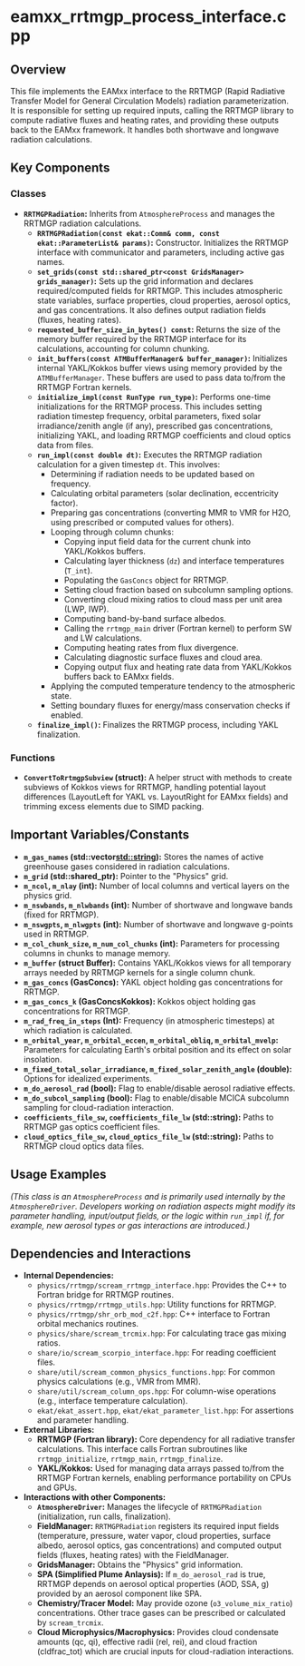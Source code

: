 # eamxx_rrtmgp_process_interface.cpp

## Overview

This file implements the EAMxx interface to the RRTMGP (Rapid Radiative Transfer Model for General Circulation Models) radiation parameterization. It is responsible for setting up required inputs, calling the RRTMGP library to compute radiative fluxes and heating rates, and providing these outputs back to the EAMxx framework. It handles both shortwave and longwave radiation calculations.

## Key Components

### Classes

*   **`RRTMGPRadiation`:** Inherits from `AtmosphereProcess` and manages the RRTMGP radiation calculations.
    *   **`RRTMGPRadiation(const ekat::Comm& comm, const ekat::ParameterList& params)`:** Constructor. Initializes the RRTMGP interface with communicator and parameters, including active gas names.
    *   **`set_grids(const std::shared_ptr<const GridsManager> grids_manager)`:** Sets up the grid information and declares required/computed fields for RRTMGP. This includes atmospheric state variables, surface properties, cloud properties, aerosol optics, and gas concentrations. It also defines output radiation fields (fluxes, heating rates).
    *   **`requested_buffer_size_in_bytes() const`:** Returns the size of the memory buffer required by the RRTMGP interface for its calculations, accounting for column chunking.
    *   **`init_buffers(const ATMBufferManager& buffer_manager)`:** Initializes internal YAKL/Kokkos buffer views using memory provided by the `ATMBufferManager`. These buffers are used to pass data to/from the RRTMGP Fortran kernels.
    *   **`initialize_impl(const RunType run_type)`:** Performs one-time initializations for the RRTMGP process. This includes setting radiation timestep frequency, orbital parameters, fixed solar irradiance/zenith angle (if any), prescribed gas concentrations, initializing YAKL, and loading RRTMGP coefficients and cloud optics data from files.
    *   **`run_impl(const double dt)`:** Executes the RRTMGP radiation calculation for a given timestep `dt`. This involves:
        *   Determining if radiation needs to be updated based on frequency.
        *   Calculating orbital parameters (solar declination, eccentricity factor).
        *   Preparing gas concentrations (converting MMR to VMR for H2O, using prescribed or computed values for others).
        *   Looping through column chunks:
            *   Copying input field data for the current chunk into YAKL/Kokkos buffers.
            *   Calculating layer thickness (`dz`) and interface temperatures (`T_int`).
            *   Populating the `GasConcs` object for RRTMGP.
            *   Setting cloud fraction based on subcolumn sampling options.
            *   Converting cloud mixing ratios to cloud mass per unit area (LWP, IWP).
            *   Computing band-by-band surface albedos.
            *   Calling the `rrtmgp_main` driver (Fortran kernel) to perform SW and LW calculations.
            *   Computing heating rates from flux divergence.
            *   Calculating diagnostic surface fluxes and cloud area.
            *   Copying output flux and heating rate data from YAKL/Kokkos buffers back to EAMxx fields.
        *   Applying the computed temperature tendency to the atmospheric state.
        *   Setting boundary fluxes for energy/mass conservation checks if enabled.
    *   **`finalize_impl()`:** Finalizes the RRTMGP process, including YAKL finalization.

### Functions

*   **`ConvertToRrtmgpSubview` (struct):** A helper struct with methods to create subviews of Kokkos views for RRTMGP, handling potential layout differences (LayoutLeft for YAKL vs. LayoutRight for EAMxx fields) and trimming excess elements due to SIMD packing.

## Important Variables/Constants

*   **`m_gas_names` (std::vector<std::string>):** Stores the names of active greenhouse gases considered in radiation calculations.
*   **`m_grid` (std::shared_ptr<const AbstractGrid>):** Pointer to the "Physics" grid.
*   **`m_ncol`, `m_nlay` (int):** Number of local columns and vertical layers on the physics grid.
*   **`m_nswbands`, `m_nlwbands` (int):** Number of shortwave and longwave bands (fixed for RRTMGP).
*   **`m_nswgpts`, `m_nlwgpts` (int):** Number of shortwave and longwave g-points used in RRTMGP.
*   **`m_col_chunk_size`, `m_num_col_chunks` (int):** Parameters for processing columns in chunks to manage memory.
*   **`m_buffer` (struct Buffer):** Contains YAKL/Kokkos views for all temporary arrays needed by RRTMGP kernels for a single column chunk.
*   **`m_gas_concs` (GasConcs):** YAKL object holding gas concentrations for RRTMGP.
*   **`m_gas_concs_k` (GasConcsKokkos):** Kokkos object holding gas concentrations for RRTMGP.
*   **`m_rad_freq_in_steps` (Int):** Frequency (in atmospheric timesteps) at which radiation is calculated.
*   **`m_orbital_year`, `m_orbital_eccen`, `m_orbital_obliq`, `m_orbital_mvelp`:** Parameters for calculating Earth's orbital position and its effect on solar insolation.
*   **`m_fixed_total_solar_irradiance`, `m_fixed_solar_zenith_angle` (double):** Options for idealized experiments.
*   **`m_do_aerosol_rad` (bool):** Flag to enable/disable aerosol radiative effects.
*   **`m_do_subcol_sampling` (bool):** Flag to enable/disable MCICA subcolumn sampling for cloud-radiation interaction.
*   **`coefficients_file_sw`, `coefficients_file_lw` (std::string):** Paths to RRTMGP gas optics coefficient files.
*   **`cloud_optics_file_sw`, `cloud_optics_file_lw` (std::string):** Paths to RRTMGP cloud optics data files.

## Usage Examples

*(This class is an `AtmosphereProcess` and is primarily used internally by the `AtmosphereDriver`. Developers working on radiation aspects might modify its parameter handling, input/output fields, or the logic within `run_impl` if, for example, new aerosol types or gas interactions are introduced.)*

## Dependencies and Interactions

*   **Internal Dependencies:**
    *   `physics/rrtmgp/scream_rrtmgp_interface.hpp`: Provides the C++ to Fortran bridge for RRTMGP routines.
    *   `physics/rrtmgp/rrtmgp_utils.hpp`: Utility functions for RRTMGP.
    *   `physics/rrtmgp/shr_orb_mod_c2f.hpp`: C++ interface to Fortran orbital mechanics routines.
    *   `physics/share/scream_trcmix.hpp`: For calculating trace gas mixing ratios.
    *   `share/io/scream_scorpio_interface.hpp`: For reading coefficient files.
    *   `share/util/scream_common_physics_functions.hpp`: For common physics calculations (e.g., VMR from MMR).
    *   `share/util/scream_column_ops.hpp`: For column-wise operations (e.g., interface temperature calculation).
    *   `ekat/ekat_assert.hpp`, `ekat/ekat_parameter_list.hpp`: For assertions and parameter handling.
*   **External Libraries:**
    *   **RRTMGP (Fortran library):** Core dependency for all radiative transfer calculations. This interface calls Fortran subroutines like `rrtmgp_initialize`, `rrtmgp_main`, `rrtmgp_finalize`.
    *   **YAKL/Kokkos:** Used for managing data arrays passed to/from the RRTMGP Fortran kernels, enabling performance portability on CPUs and GPUs.
*   **Interactions with other Components:**
    *   **`AtmosphereDriver`:** Manages the lifecycle of `RRTMGPRadiation` (initialization, run calls, finalization).
    *   **FieldManager:** `RRTMGPRadiation` registers its required input fields (temperature, pressure, water vapor, cloud properties, surface albedo, aerosol optics, gas concentrations) and computed output fields (fluxes, heating rates) with the FieldManager.
    *   **GridsManager:** Obtains the "Physics" grid information.
    *   **SPA (Simplified Plume Anlaysis):** If `m_do_aerosol_rad` is true, RRTMGP depends on aerosol optical properties (AOD, SSA, g) provided by an aerosol component like SPA.
    *   **Chemistry/Tracer Model:** May provide ozone (`o3_volume_mix_ratio`) concentrations. Other trace gases can be prescribed or calculated by `scream_trcmix`.
    *   **Cloud Microphysics/Macrophysics:** Provides cloud condensate amounts (qc, qi), effective radii (rel, rei), and cloud fraction (cldfrac_tot) which are crucial inputs for cloud-radiation interactions.

